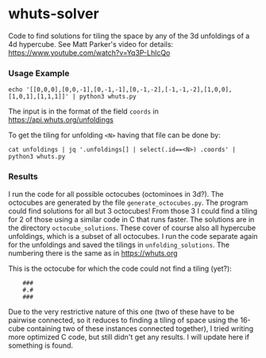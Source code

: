 # whuts-solver
Code to find solutions for tiling the space by any of the 3d unfoldings of a 4d hypercube. See Matt Parker's video for details: https://www.youtube.com/watch?v=Yq3P-LhlcQo

### Usage Example
`echo '[[0,0,0],[0,0,-1],[0,-1,-1],[0,-1,-2],[-1,-1,-2],[1,0,0],[1,0,1],[1,1,1]]' | python3 whuts.py`

The input is in the format of the field `coords` in https://api.whuts.org/unfoldings

To get the tiling for unfolding `<N>` having that file can be done by:

`cat unfoldings | jq '.unfoldings[] | select(.id==<N>) .coords' | python3 whuts.py`

### Results

I run the code for all possible octocubes (octominoes in 3d?). The octocubes are generated by the file `generate_octocubes.py`. The program could find solutions for all but 3 octocubes! From those 3 I could find a tiling for 2 of those using a similar code in C that runs faster. The solutions are in the directory `octocube_solutions`. These cover of course also all hypercube unfoldings, which is a subset of all octocubes. I run the code separate again for the unfoldings and saved the tilings in `unfolding_solutions`. The numbering there is the same as in https://whuts.org

This is the octocube for which the code could not find a tiling (yet?):

```
    ###
    #.#
    ###
```

Due to the very restrictive nature of this one (two of these have to be pairwise connected, so it reduces to finding a tiling of space using the 16-cube containing two of these instances connected together), I tried writing more optimized C code, but still didn't get any results. I will update here if something is found.
